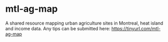 # mtl-ag-map
A shared resource mapping urban agriculture sites in Montreal, heat island and income data. Any tips can be submitted here: https://tinyurl.com/mtl-ag-map
